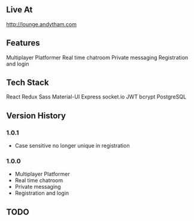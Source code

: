## Live At

http://lounge.andytham.com

## Features

Multiplayer Platformer
Real time chatroom
Private messaging
Registration and login

## Tech Stack
React
Redux
Sass
Material-UI
Express
socket.io
JWT
bcrypt
PostgreSQL

## Version History
### 1.0.1
- Case sensitive no longer unique in registration

### 1.0.0
- Multiplayer Platformer
- Real time chatroom
- Private messaging
- Registration and login

## TODO
